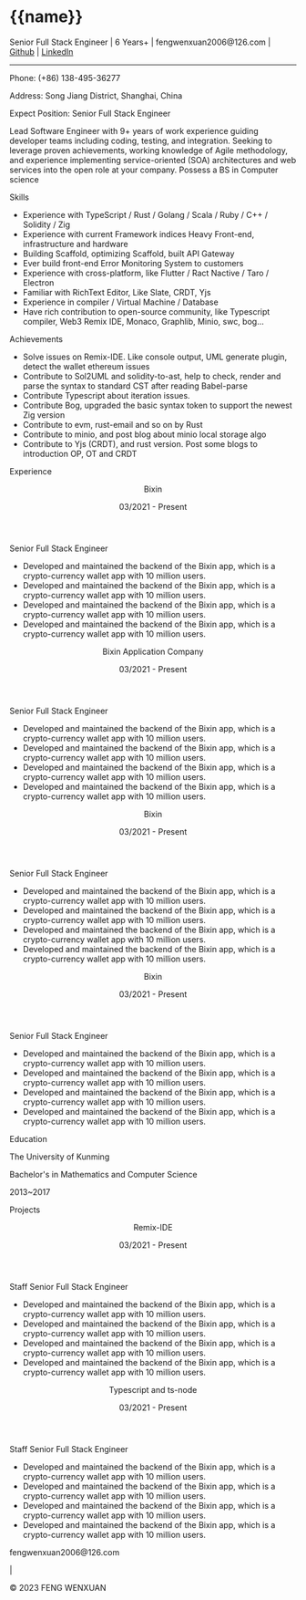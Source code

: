 <h1 id="name">{{name}}</h1>
<p id="sub_instro">Senior Full Stack Engineer | 6 Years+ | fengwenxuan2006@126.com | <a href="https://github.com/fwx5618177">Github</a> | <a href="https://www.linkedin.com/in/wenxuan-feng-374a72114/">LinkedIn</a></p>

<hr class="hr_line" />

<div class="sub_ps">
<p>Phone: (+86) 138-495-36277</p>
<p>Address: Song Jiang District, Shanghai, China</p>
<p>Expect Position: Senior Full Stack Engineer</p>
</div>

<p class="self_intro">Lead Software Engineer with 9+ years of work experience guiding developer teams including coding, testing, and integration. Seeking to leverage proven achievements, working knowledge of Agile methodology, and experience implementing service-oriented (SOA) architectures and web services into the open role at your company. Possess a BS in Computer science</p>

<div class="information">Skills</div>

<div class="skill">
<ul>
<li>Experience with  TypeScript / Rust / Golang / Scala / Ruby / C++ / Solidity / Zig</li>
<li>Experience with current Framework indices Heavy Front-end, infrastructure and hardware</li>
<li>Building Scaffold, optimizing Scaffold, built API Gateway</li>
<li>Ever build front-end Error Monitoring System to customers</li>
<li>Experience with cross-platform, like Flutter / Ract Nactive / Taro / Electron</li>
<li>Familiar with RichText Editor, Like Slate, CRDT, Yjs</li>
<li>Experience in compiler / Virtual Machine / Database</li>
<li>Have rich contribution to open-source community, like Typescript compiler, Web3 Remix IDE, Monaco, Graphlib, Minio, swc, bog...</li>
</ul>
</div>

<div class="information">Achievements</div>

<div class="skill">
<ul>
<li>Solve issues on Remix-IDE. Like console output, UML generate plugin, detect the wallet ethereum issues</li>
<li>Contribute to Sol2UML and solidity-to-ast, help to check, render and parse the syntax to standard CST after reading Babel-parse</li>
<li>Contribute Typescript about iteration issues.</li>
<li>Contribute Bog, upgraded the basic syntax token to support the newest Zig version</li>
<li>Contribute to evm, rust-email and so on by Rust</li>
<li>Contribute to minio, and post blog about minio local storage algo</li>
<li>Contribute to Yjs (CRDT), and rust version. Post some blogs to introduction OP, OT and CRDT</li>
</ul>
</div>

<div class="information">Experience</div>

<div class="experience">
<header>
<p>Bixin</p>
<p>03/2021 - Present</p>
</header>
<p>Senior Full Stack Engineer</p>
<ul>
<li>Developed and maintained the backend of the Bixin app, which is a crypto-currency wallet app with 10 million users.</li>
<li>Developed and maintained the backend of the Bixin app, which is a crypto-currency wallet app with 10 million users.</li>
<li>Developed and maintained the backend of the Bixin app, which is a crypto-currency wallet app with 10 million users.</li>
<li>Developed and maintained the backend of the Bixin app, which is a crypto-currency wallet app with 10 million users.</li>
</ul>
</div>

<div class="experience">
<header>
<p>Bixin Application Company</p>
<p>03/2021 - Present</p>
</header>
<p>Senior Full Stack Engineer</p>
<ul>
<li>Developed and maintained the backend of the Bixin app, which is a crypto-currency wallet app with 10 million users.</li>
<li>Developed and maintained the backend of the Bixin app, which is a crypto-currency wallet app with 10 million users.</li>
<li>Developed and maintained the backend of the Bixin app, which is a crypto-currency wallet app with 10 million users.</li>
<li>Developed and maintained the backend of the Bixin app, which is a crypto-currency wallet app with 10 million users.</li>
</ul>
</div>

<div class="experience">
<header>
<p>Bixin</p>
<p>03/2021 - Present</p>
</header>
<p>Senior Full Stack Engineer</p>
<ul>
<li>Developed and maintained the backend of the Bixin app, which is a crypto-currency wallet app with 10 million users.</li>
<li>Developed and maintained the backend of the Bixin app, which is a crypto-currency wallet app with 10 million users.</li>
<li>Developed and maintained the backend of the Bixin app, which is a crypto-currency wallet app with 10 million users.</li>
<li>Developed and maintained the backend of the Bixin app, which is a crypto-currency wallet app with 10 million users.</li>
</ul>
</div>

<div class="experience">
<header>
<p>Bixin</p>
<p>03/2021 - Present</p>
</header>
<p>Senior Full Stack Engineer</p>
<ul>
<li>Developed and maintained the backend of the Bixin app, which is a crypto-currency wallet app with 10 million users.</li>
<li>Developed and maintained the backend of the Bixin app, which is a crypto-currency wallet app with 10 million users.</li>
<li>Developed and maintained the backend of the Bixin app, which is a crypto-currency wallet app with 10 million users.</li>
<li>Developed and maintained the backend of the Bixin app, which is a crypto-currency wallet app with 10 million users.</li>
</ul>
</div>

<div class="information">Education</div>

<div class="education">
<div>
<p>The University of Kunming</p>
<p>Bachelor's in Mathematics and Computer Science</p>
</div>
<p>2013~2017</p>
</div>

<div class="information">Projects</div>

<div class="projects">
<header>
<p>Remix-IDE</p>
<p>03/2021 - Present</p>
</header>
<p>Staff Senior Full Stack Engineer</p>
<ul>
<li>Developed and maintained the backend of the Bixin app, which is a crypto-currency wallet app with 10 million users.</li>
<li>Developed and maintained the backend of the Bixin app, which is a crypto-currency wallet app with 10 million users.</li>
<li>Developed and maintained the backend of the Bixin app, which is a crypto-currency wallet app with 10 million users.</li>
<li>Developed and maintained the backend of the Bixin app, which is a crypto-currency wallet app with 10 million users.</li>
</ul>
</div>

<div class="projects">
<header>
<p>Typescript and ts-node</p>
<p>03/2021 - Present</p>
</header>
<p>Staff Senior Full Stack Engineer</p>
<ul>
<li>Developed and maintained the backend of the Bixin app, which is a crypto-currency wallet app with 10 million users.</li>
<li>Developed and maintained the backend of the Bixin app, which is a crypto-currency wallet app with 10 million users.</li>
<li>Developed and maintained the backend of the Bixin app, which is a crypto-currency wallet app with 10 million users.</li>
<li>Developed and maintained the backend of the Bixin app, which is a crypto-currency wallet app with 10 million users.</li>
</ul>
</div>

<footer class="footer">
<p>fengwenxuan2006@126.com</p>
<span class="separator">|</span>
<p>© 2023 FENG WENXUAN</p>
</footer>
